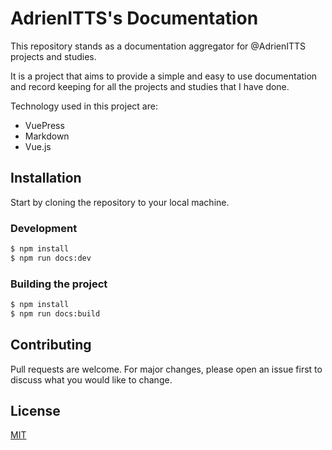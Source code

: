 # AdrienITTS's Documentation

This repository stands as a documentation aggregator for @AdrienITTS projects and studies. 

It is a project that aims to provide a simple and easy to use documentation and record keeping for all the projects and studies that I have done.

Technology used in this project are:
- VuePress
- Markdown
- Vue.js

## Installation

Start by cloning the repository to your local machine.

### Development

```bash
$ npm install
$ npm run docs:dev
```

### Building the project

```bash
$ npm install
$ npm run docs:build
```

## Contributing

Pull requests are welcome. For major changes, please open an issue first
to discuss what you would like to change.

## License

[MIT](https://choosealicense.com/licenses/mit/)